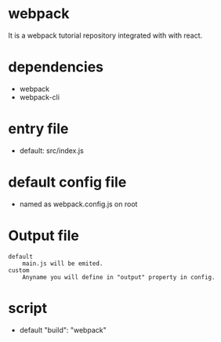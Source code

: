 # webpack
It is a webpack tutorial repository integrated with with react.

# dependencies
- webpack
- webpack-cli

# entry file
- default: src/index.js

# default config file
- named as webpack.config.js on root

# Output file
    default 
        main.js will be emited.
    custom
        Anyname you will define in "output" property in config.

# script
- 
    default 
        "build": "webpack"
    

